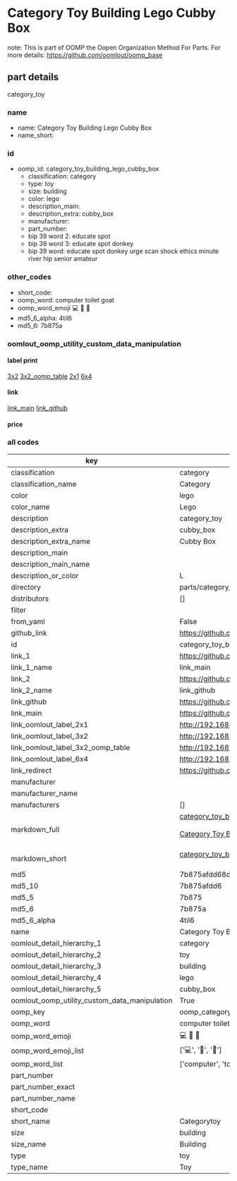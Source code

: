 # Category Toy Building Lego Cubby Box  

note: This is part of OOMP the Oopen Organization Method For Parts. For more details: https://github.com/oomlout/oomp_base

##  part details
  



category_toy



### name
* name: Category Toy Building Lego Cubby Box
* name_short: 
### id
* oomp_id: category_toy_building_lego_cubby_box
  * classification: category
  * type: toy
  * size: building
  * color: lego
  * description_main: 
  * description_extra: cubby_box
  * manufacturer: 
  * part_number: 
  * bip 39 word 2: educate spot
  * bip 39 word 3: educate spot donkey
  * bip 39 word: educate spot donkey urge scan shock ethics minute river hip senior amateur

### other_codes
* short_code: 
* oomp_word: computer toilet goat
* oomp_word_emoji :computer: :toilet: :goat:
* md5_6_alpha: 4til6
* md5_6: 7b875a






### oomlout_oomp_utility_custom_data_manipulation
#### label print
[3x2](http://192.168.1.245:1112/?label=oomp%204til6)
[3x2_oomp_table](http://192.168.1.108:1112/?label=oomp%204til6)
[2x1](http://192.168.1.242:1112/?label=oomp%204til6)
[6x4](http://192.168.1.55:1112/?label=oomp%204til6)    

#### link

[link_main](https://github.com/oomlout/oomlout_oomp_version_1_messy/tree/main/parts/category_toy_building_lego_cubby_box) [link_github](https://github.com/oomlout/oomlout_oomp_version_1_messy/tree/main/parts/category_toy_building_lego_cubby_box)                             

#### price







### all codes 
| key | value |  
| --- | --- |  
| classification | category |  
| classification_name | Category |  
| color | lego |  
| color_name | Lego |  
| description | category_toy |  
| description_extra | cubby_box |  
| description_extra_name | Cubby Box |  
| description_main |  |  
| description_main_name |  |  
| description_or_color | L  |  
| directory | parts/category_toy_building_lego_cubby_box |  
| distributors | [] |  
| filter |  |  
| from_yaml | False |  
| github_link | https://github.com/oomlout/oomlout_oomp_part_src/tree/main/parts/category_toy_building_lego_cubby_box |  
| id | category_toy_building_lego_cubby_box |  
| link_1 | https://github.com/oomlout/oomlout_oomp_version_1_messy/tree/main/parts/category_toy_building_lego_cubby_box |  
| link_1_name | link_main |  
| link_2 | https://github.com/oomlout/oomlout_oomp_version_1_messy/tree/main/parts/category_toy_building_lego_cubby_box |  
| link_2_name | link_github |  
| link_github | https://github.com/oomlout/oomlout_oomp_version_1_messy/tree/main/parts/category_toy_building_lego_cubby_box |  
| link_main | https://github.com/oomlout/oomlout_oomp_version_1_messy/tree/main/parts/category_toy_building_lego_cubby_box |  
| link_oomlout_label_2x1 | http://192.168.1.242:1112/?label=oomp%204til6 |  
| link_oomlout_label_3x2 | http://192.168.1.245:1112/?label=oomp%204til6 |  
| link_oomlout_label_3x2_oomp_table | http://192.168.1.108:1112/?label=oomp%204til6 |  
| link_oomlout_label_6x4 | http://192.168.1.55:1112/?label=oomp%204til6 |  
| link_redirect | https://github.com/oomlout/oomlout_oomp_version_1_messy/tree/main/parts/category_toy_building_lego_cubby_box |  
| manufacturer |  |  
| manufacturer_name |  |  
| manufacturers | [] |  
| markdown_full | [category_toy_building_lego_cubby_box](none)<br>[](none)<br>[Category Toy Building Lego Cubby Box](none)<br><br> |  
| markdown_short | [category_toy_building_lego_cubby_box](none)<br><br> |  
| md5 | 7b875afdd68d49b719601ef68274b234 |  
| md5_10 | 7b875afdd6 |  
| md5_5 | 7b875 |  
| md5_6 | 7b875a |  
| md5_6_alpha | 4til6 |  
| name | Category Toy Building Lego Cubby Box |  
| oomlout_detail_hierarchy_1 | category |  
| oomlout_detail_hierarchy_2 | toy |  
| oomlout_detail_hierarchy_3 | building |  
| oomlout_detail_hierarchy_4 | lego |  
| oomlout_detail_hierarchy_5 | cubby_box |  
| oomlout_oomp_utility_custom_data_manipulation | True |  
| oomp_key | oomp_category_toy_building_lego_cubby_box |  
| oomp_word | computer toilet goat |  
| oomp_word_emoji | :computer: :toilet: :goat: |  
| oomp_word_emoji_list | [':computer:', ':toilet:', ':goat:'] |  
| oomp_word_list | ['computer', 'toilet', 'goat'] |  
| part_number |  |  
| part_number_exact |  |  
| part_number_name |  |  
| short_code |  |  
| short_name | Categorytoy |  
| size | building |  
| size_name | Building |  
| type | toy |  
| type_name | Toy |  
